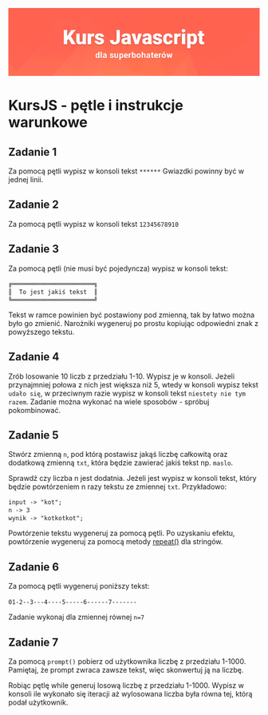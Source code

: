 ![](../../kursjs.png)

# KursJS - pętle i instrukcje warunkowe

## Zadanie 1
Za pomocą pętli wypisz w konsoli tekst `******`
Gwiazdki powinny być w jednej linii.

## Zadanie 2
Za pomocą pętli wypisz w konsoli tekst `12345678910`

## Zadanie 3
Za pomocą pętli (nie musi być pojedyncza) wypisz w konsoli tekst:

```
╔═══════════════════════╗
║  To jest jakiś tekst  ║
╚═══════════════════════╝
```

Tekst w ramce powinien być postawiony pod zmienną, tak by łatwo można było go zmienić. Narożniki wygeneruj po prostu kopiując odpowiedni znak z powyższego tekstu.

## Zadanie 4
Zrób losowanie 10 liczb z przedziału 1-10. Wypisz je w konsoli. Jeżeli przynajmniej połowa z nich jest większa niż 5, wtedy w konsoli wypisz tekst `udało się`, w przeciwnym razie wypisz w konsoli tekst `niestety nie tym razem`. Zadanie można wykonać na wiele sposobów - spróbuj pokombinować.

## Zadanie 5
Stwórz zmienną `n`, pod którą postawisz jakąś liczbę całkowitą oraz dodatkową zmienną `txt`, która będzie zawierać jakiś tekst np. `maslo`.

Sprawdź czy liczba n jest dodatnia. Jeżeli jest wypisz w konsoli tekst, który będzie powtórzeniem n razy tekstu ze zmiennej `txt`. Przykładowo:

```
input -> "kot";
n -> 3
wynik -> "kotkotkot";
```

Powtórzenie tekstu wygeneruj za pomocą pętli. Po uzyskaniu efektu, powtórzenie wygeneruj za pomocą metody [repeat()](https://developer.mozilla.org/pl/docs/Web/JavaScript/Referencje/Obiekty/String/repeat) dla stringów.

## Zadanie 6
Za pomocą pętli wygeneruj poniższy tekst:

`01-2--3---4----5-----6------7-------`

Zadanie wykonaj dla zmiennej równej `n=7`

## Zadanie 7
Za pomocą `prompt()` pobierz od użytkownika liczbę z przedziału 1-1000. Pamiętaj, że prompt zwraca zawsze tekst, więc skonwertuj ją na liczbę.

Robiąc pętlę while generuj losową liczbę z przedziału 1-1000.
Wypisz w konsoli ile wykonało się iteracji aż wylosowana liczba była równa tej, którą podał użytkownik.

